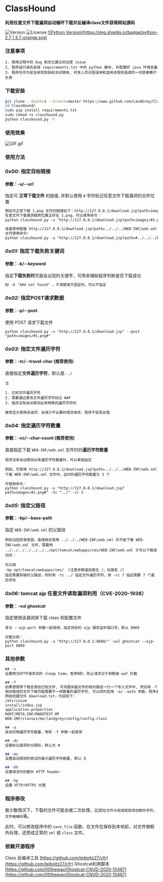 # ClassHound
**利用任意文件下载漏洞自动循环下载并反编译class文件获得网站源码**

![Version](https://img.shields.io/badge/version-1.1-green.svg) ![License](https://img.shields.io/badge/license-MIT-red.svg) [![Python Version](https://img.shields.io/badge/python-2.7 | 3.7-orange.svg)](https://www.python.org/)  



### 注意事项

```
1. 使用过程中的 bug 和优化建议欢迎提 issue
2. 程序运行请先安装 requirements.txt 中的 python 模块, 并配置好 java 环境变量
3. 程序仅作为安全研究和授权测试使用, 开发人员对因误用和滥用该程序造成的一切损害概不负责
```



### 下载安装

```bash
git clone --depth=1 --branch=master https://www.github.com/LandGrey/ClassHound.git
cd ClassHound/
sudo pip install requirements.txt
sudo chmod +x classhound.py
python classhound.py -h
```



### 使用效果

![GIF.gif](https://raw.githubusercontent.com/LandGrey/ClassHound/master/resource/GIF.gif)



### 使用方法

### 0x00: 指定目标链接

#### 参数：-u/--url

指定可 **正常下载文件** 的链接, 并默认使用 `#` 字符标记任意文件下载漏洞的文件位置

```html
例如可正常下载 1.png 文件的链接如下：http://127.0.0.1/download.jsp?path=images/1.png
任意文件下载漏洞载荷位置正好在 1.png，可以使用命令：
python classhound.py -u "http://127.0.0.1/download.jsp?path=images/#1.png#"

或者使用链接 http://127.0.0.1/download.jsp?path=../../../WEB-INF/web.xml 可正常下载文件时,
也可使用命令: 
python classhound.py -u "http://127.0.0.1/download.jsp?path=#../../../WEB-INF/web.xml#"
```



### *0x01:* 指定下载失败关键词

#### 参数：-k/--keyword

指定**下载失败时**页面会出现的关键字，可用来辅助程序判断是否下载成功

```html
如 -k "404 not found" ，不清楚或不固定时，可以不指定
```



### *0x02:* 指定POST请求数据

#### 参数：-p/--post

使用 POST 请求下载文件

```
python classhound.py -u "http://127.0.0.1/download.jsp" --post "path=images/#1.png#"
```



### *0x03:* 指定文件遍历字符

#### 参数：-tc/--travel-char  (推荐使用)

直接指定**文件遍历字符**，默认是 `../`

```
当

1. 已知文件遍历字符
2. 需要通过更改文件遍历字符绕过 WAF
3. 程序没有自动探测出来特殊的遍历字符时

推荐显示使用该选项，会减少不必要的探测请求，程序不容易出错
```



### *0x04:* 指定遍历字符数量

#### 参数：-cc/--char-count  (推荐使用)

直接指定下载 `WEB-INF/web.xml` 文件时的**遍历字符数量**



```
程序没有自动探测出来遍历字符数量时，可以单独指定

例如，可使用 http://127.0.0.1/download.jsp?path=../../../WEB-INF/web.xml 下载 WEB-INF/web.xml 文件时，此时的遍历字符数量为 3 个

可使用命令：
python classhound.py -u "http://127.0.0.1/download.jsp?path=images/#1.png#" -tc "../" -cc 3
```



### *0x05:* 指定父路径

#### 参数：-bp/--base-path

指定 `WEB-INF/web.xml` 的父路径



```
例如当因目录原因，直接跳目录用 ../../../WEB-INF/web.xml 并不能下载 WEB-INF/web.xml 文件，需要用 ../../../../../../../opt/tomcat/webapps/cms/WEB-INF/web.xml 才可以下载成功时：

可以用 
-bp opt/tomcat/webapps/cms/  (注意参数值前面无 /，后面有 /)
指定需要拼接的父路径，同时用 -tc ../ 指定文件遍历字符，用 -cc 7 指定需要 7 个遍历字符
```



### *0x06:* tomcat ajp 任意文件读取漏洞利用（CVE-2020-1938）

#### 参数：-vul ghostcat

指定使用该漏洞来下载 class 和配置文件



```
常与 --ajp-port 参数一起使用，指定目标的 ajp 服务监听端口号，默认 8009

完整示例：
python classhound.py -u "http://127.0.0.1:8080/" -vul ghostcat --ajp-port 8009
```



### 其他参数

```markdown
## -s
设置两次HTTP请求间的 sleep time，暂停N秒，防止请求过于频繁被 waf 拦截

## -f
如果想顺带下载些其他已知文件, 可将服务器文件的相对路径一行一个写入文件中, 然后用 -f 参数指定文件
相对路径的文件下载可能需要不一样数量的遍历字符, 可以同时启用 -a/--auto 参数，程序会尝试不同数量的遍历字符
例如创建文件 download.txt，内容如下:
/etc/issue
install/index.jsp
application.properties
ROOT/META-INF/MANIFEST.MF
WEB-INF/classes/me/landgrey/config/config.class

## -a
自动切换遍历字符数量，常和 -f 参数一起使用

## -dc
设置标记漏洞的分隔符，默认为 #

## -mc
设置自动探测时尝试的最大遍历字符数量, 默认 8

## -hh
设置请求时的额外 HTTP header

## -hp
设置 HTTP/HTTPS 代理

```



### 程序修改

极少数情况下，下载的文件可能会被二次处理，比如`在文件头部或尾部添加额外字符`、`文件被编码`等。

此时，可以修改程序中的 `save_file` 函数，在文件在保存到本地前，对文件做额外处理，还原成正常的 `xml` 或 `class` 文件。



### 依赖开源程序

Class 反编译工具 [https://github.com/leibnitz27/cfr](https://github.com/leibnitz27/cfr)
Ghostcat利用脚本 [https://github.com/00theway/Ghostcat-CNVD-2020-10487](https://github.com/00theway/Ghostcat-CNVD-2020-10487)
